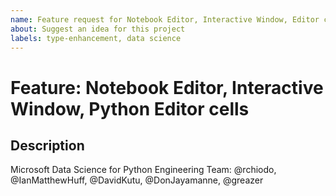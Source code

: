 ```yaml
---
name: Feature request for Notebook Editor, Interactive Window, Editor cells
about: Suggest an idea for this project
labels: type-enhancement, data science
---
```

# Feature: Notebook Editor, Interactive Window, Python Editor cells

<!-----------------------------------------------------------------------------------------------
                                                      ***PLEASE READ***
If this issue doesn't relate to Jupyter Notebooks, Python Interactive Window features
or other "cell"-based features of the Python extension, please use the main Python feature
request template instead of this one. ***Thank you!***
------------------------------------------------------------------------------------------------->

## Description


Microsoft Data Science for Python Engineering Team: @rchiodo, @IanMatthewHuff, @DavidKutu, @DonJayamanne, @greazer


